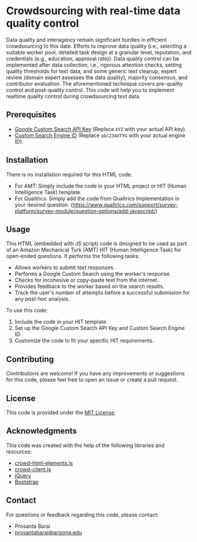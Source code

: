 # Crowdsourcing with real-time data quality control
Data quality and interagency remain significant hurdles in efficient crowdsourcing to this date. Efforts to improve data quality  (i.e., selecting a suitable worker pool, detailed task design at a granular level, reputation, and credentials (e.g., education, approval rate)). Data quality control can be implemented after data collection, i.e., rigorous attention checks, setting quality thresholds for text data, and some generic text cleanup, expert review (domain expert assesses the data quality), majority consensus, and contributor evaluation. The aforementioned technique covers pre-quality control and post-quality control. This code will help you to implement realtime quality control during crowdsourcing text data.

## Prerequisites

- [Google Custom Search API Key](https://developers.google.com/custom-search/docs/tutorial/creatingcse) (Replace `XYZ` with your actual API key).
- [Custom Search Engine ID](https://developers.google.com/custom-search/docs/tutorial/creatingcse) (Replace `abc234XTYG` with your actual engine ID).

## Installation

There is no installation required for this HTML code. 
- For AMT: Simply include the code in your HTML project or HIT (Human Intelligence Task) template.
- For Qualtrics: Simply add the code from Qualtrics Implementation in your desired question. (https://www.qualtrics.com/support/survey-platform/survey-module/question-options/add-javascript/)

## Usage

This HTML (embedded with JS script) code is designed to be used as part of an Amazon Mechanical Turk (AMT) HIT (Human Intelligence Task) for open-ended questions. It performs the following tasks:

- Allows workers to submit text responses.
- Performs a Google Custom Search using the worker's response.
- Checks for incohesive or copy-paste text from the internet.
- Provides feedback to the worker based on the search results.
- Track the user's number of attempts before a successful submission for any post-hoc analysis.

To use this code:
1. Include the code in your HIT template.
2. Set up the Google Custom Search API Key and Custom Search Engine ID.
3. Customize the code to fit your specific HIT requirements.

## Contributing

Contributions are welcome! If you have any improvements or suggestions for this code, please feel free to open an issue or create a pull request.

## License

This code is provided under the [MIT License](LICENSE).

## Acknowledgments

This code was created with the help of the following libraries and resources:

- [crowd-html-elements.js](https://assets.crowd.aws/crowd-html-elements.js)
- [crowd-client.js](https://assets.crowd.aws/crowd-client.js)
- [jQuery](https://jquery.com/)
- [Bootstrap](https://getbootstrap.com/)

## Contact

For questions or feedback regarding this code, please contact:

- Prosanta Barai
- prosantabarai@arizona.edu

